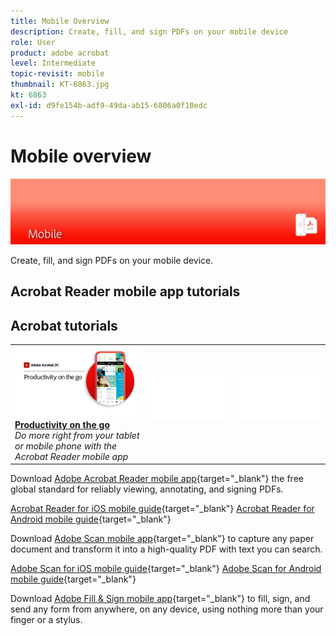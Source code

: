 ```yaml
---
title: Mobile Overview
description: Create, fill, and sign PDFs on your mobile device
role: User
product: adobe acrobat
level: Intermediate
topic-revisit: mobile
thumbnail: KT-6863.jpg
kt: 6863
exl-id: d9fe154b-adf9-49da-ab15-6806a0f10edc
---
```

# Mobile overview

![Acrobat Mobile Image](../assets/Hero-Mobile.png)

Create, fill, and sign PDFs on your mobile device.

## Acrobat Reader mobile app tutorials

## Acrobat tutorials

<table style="table-layout:fixed">
<tr>
  <td>
    <a href="productivity.md">
      <img alt="Productivity on the go" src="../assets/Productivity_1280.png" />
    </a>
    <div>
     <a href="productivity.md"><strong>Productivity on the go</strong></a>
    </div>
    <em>Do more right from your tablet or mobile phone with the Acrobat Reader mobile app</em>
    <br>
  </td>
  <td>
   <img alt="Spacer" src="../assets/Whitespacer.png" />
    <div>
    <br>
  </td>
  <td>
   <img alt="Spacer" src="../assets/Whitespacer.png" />
    <div>
    <br>
  </td>
</tr>
</table>

Download [Adobe Acrobat Reader mobile app](https://acrobat.adobe.com/us/en/mobile/acrobat-reader.html){target="_blank"} the free global standard for reliably viewing, annotating, and signing PDFs.

[Acrobat Reader for iOS mobile guide](https://www.adobe.com/go/v_acrobatios_en){target="_blank"}
[Acrobat Reader for Android mobile guide](https://www.adobe.com/go/v_acrobatandroid_en){target="_blank"}

Download [Adobe Scan mobile app](https://acrobat.adobe.com/us/en/mobile/scanner-app.html){target="_blank"} to capture any paper document and transform it into a high-quality PDF with text you can search.

[Adobe Scan for iOS mobile guide](https://www.adobe.com/go/adobescanios_en){target="_blank"}
[Adobe Scan for Android mobile guide](https://www.adobe.com/go/adobescanandroid_en){target="_blank"}

Download [Adobe Fill & Sign mobile app](https://acrobat.adobe.com/us/en/mobile/fill-sign-pdfs.html){target="_blank"} to fill, sign, and send any form from anywhere, on any device, using nothing more than your finger or a stylus.
